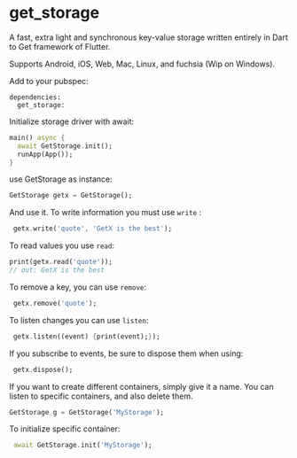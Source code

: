 # get_storage
A fast, extra light and synchronous key-value storage written entirely in Dart to Get framework of Flutter.

Supports Android, iOS, Web, Mac, Linux, and fuchsia (Wip on Windows). 

Add to your pubspec:
```
dependencies:
  get_storage:
```

Initialize storage driver with await:
```dart
main() async {
  await GetStorage.init();
  runApp(App());
}
```
use GetStorage as instance:
```dart
GetStorage getx = GetStorage();
```
And use it. To write information you must use `write` :
```dart
 getx.write('quote', 'GetX is the best');
```

To read values you use `read`:
```dart
print(getx.read('quote'));
// out: GetX is the best

```
To remove a key, you can use `remove`:

```dart
 getx.remove('quote');
```

To listen changes you can use `listen`:
```dart
 getx.listen((event) {print(event);});
```
If you subscribe to events, be sure to dispose them when using:
```dart
 getx.dispose();
```

If you want to create different containers, simply give it a name. You can listen to specific containers, and also delete them.

```dart
GetStorage g = GetStorage('MyStorage');
```

To initialize specific container:
```dart
 await GetStorage.init('MyStorage');
 ```